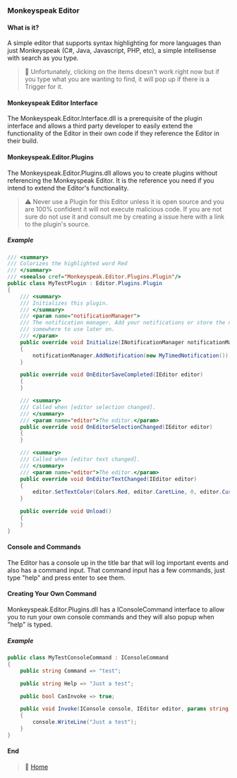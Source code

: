 ### Monkeyspeak Editor

#### What is it?
A simple editor that supports syntax highlighting for more languages than just
Monkeyspeak (C#, Java, Javascript, PHP, etc), a simple intellisense with search
as you type.  

> :notebook: Unfortunately, clicking on the items doesn't work right now but 
if you type what you are wanting to find, it will pop up if there is a Trigger
for it.  


#### Monkeyspeak Editor Interface
The Monkeyspeak.Editor.Interface.dll is a prerequisite of the plugin interface
and allows a third party developer to easily
extend the functionality of the Editor in their own code if they 
reference the Editor in their build.

#### Monkeyspeak.Editor.Plugins
The Monkeyspeak.Editor.Plugins.dll allows you to create plugins without 
referencing the Monkeyspeak Editor.  It is the reference you need if you intend
to extend the Editor's functionality.

> :warning: Never use a Plugin for this Editor unless it is open source and you 
> are 100% confident it will not execute malicious code.  If you are not sure
> do not use it and consult me by creating a issue here with a link to the 
> plugin's source.

##### Example
```csharp
/// <summary>
/// Colorizes the highlighted word Red
/// </summary>
/// <seealso cref="Monkeyspeak.Editor.Plugins.Plugin"/>
public class MyTestPlugin : Editor.Plugins.Plugin
{
    /// <summary>
    /// Initializes this plugin.
    /// </summary>
    /// <param name="notificationManager">
    /// The notification manager. Add your notifications or store the notificationManager
    /// somewhere to use later on.
    /// </param>
    public override void Initialize(INotificationManager notificationManager)
    {
        notificationManager.AddNotification(new MyTimedNotification());
    }

    public override void OnEditorSaveCompleted(IEditor editor)
    {
    }

    /// <summary>
    /// Called when [editor selection changed].
    /// </summary>
    /// <param name="editor">The editor.</param>
    public override void OnEditorSelectionChanged(IEditor editor)
    {
    }

    /// <summary>
    /// Called when [editor text changed].
    /// </summary>
    /// <param name="editor">The editor.</param>
    public override void OnEditorTextChanged(IEditor editor)
    {
        editor.SetTextColor(Colors.Red, editor.CaretLine, 0, editor.CurrentLine.Length - 1);
    }

    public override void Unload()
    {
    }
}
```

#### Console and Commands
The Editor has a console up in the title bar that will log important events and
also has a command input.  That command input has a few commands, just type "help"
and press enter to see them.

#### Creating Your Own Command
Monkeyspeak.Editor.Plugins.dll has a IConsoleCommand interface to allow you to 
run your own console commands and they will also popup when "help" is typed.

##### Example
```csharp
public class MyTestConsoleCommand : IConsoleCommand
{
    public string Command => "test";

    public string Help => "Just a test";

    public bool CanInvoke => true;

    public void Invoke(IConsole console, IEditor editor, params string[] args)
    {
        console.WriteLine("Just a test");
    }
}
```

#### End
> :house_with_garden: [Home](../README.md)